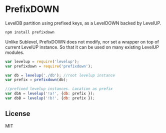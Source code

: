 # PrefixDOWN

LevelDB partition using prefixed keys, as a LevelDOWN backed by LevelUP.

```bash
npm install prefixdown
```

Unlike Sublevel, PrefixDOWN does not modify, nor set a wrapper on top of current LevelUP instance. So that it can be used on many existing LevelUP modules.

```js
var levelup = require('levelup');
var prefixdown = require('prefixdown');

var db = levelup('./db'); //root levelup instance
var prefix = prefixdown(db);

//prefixed levelup instances. Location as prefix
var dbA = levelup('!a!', {db: prefix });
var dbB = levelup('!b!', {db: prefix });

```

## License

MIT
